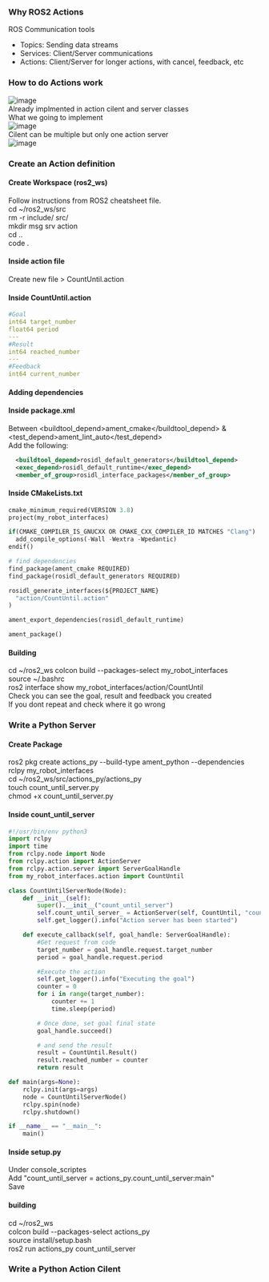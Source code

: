### **Why ROS2 Actions**  
ROS Communication tools
- Topics: Sending data streams
- Services: Client/Server communications
- Actions: Client/Server for longer actions, with cancel, feedback, etc  

### **How to do Actions work**  
![image](https://github.com/user-attachments/assets/4729b1be-6e01-49f5-9bf1-e4c0c6dc43c0)  
Already implmented in action cilent and server classes  
What we going to implement  
![image](https://github.com/user-attachments/assets/1c267627-192b-4b69-b258-2c790d8b7310)  
Cilent can be multiple but only one action server  
![image](https://github.com/user-attachments/assets/b25f736d-5fd7-4e23-a27b-a8d69549f40f)


### **Create an Action definition**  
#### **Create Workspace (ros2_ws)**  
Follow instructions from ROS2 cheatsheet file.  
cd ~/ros2_ws/src  
rm -r include/ src/  
mkdir msg srv action  
cd ..  
code .  

#### **Inside action file**  
Create new file > CountUntil.action

#### **Inside CountUntil.action**  
```yaml
#Goal
int64 target_number
float64 period
---
#Result
int64 reached_number
---
#Feedback
int64 current_number
```

#### **Adding dependencies**  
#### **Inside package.xml**  
Between <buildtool_depend>ament_cmake</buildtool_depend> & <test_depend>ament_lint_auto</test_depend>   
Add the following:  
```xml
  <buildtool_depend>rosidl_default_generators</buildtool_depend>
  <exec_depend>rosidl_default_runtime</exec_depend>
  <member_of_group>rosidl_interface_packages</member_of_group>
```

#### **Inside CMakeLists.txt**  
```python
cmake_minimum_required(VERSION 3.8)
project(my_robot_interfaces)

if(CMAKE_COMPILER_IS_GNUCXX OR CMAKE_CXX_COMPILER_ID MATCHES "Clang")
  add_compile_options(-Wall -Wextra -Wpedantic)
endif()

# find dependencies
find_package(ament_cmake REQUIRED)
find_package(rosidl_default_generators REQUIRED)

rosidl_generate_interfaces(${PROJECT_NAME}
  "action/CountUntil.action"
)

ament_export_dependencies(rosidl_default_runtime)

ament_package()
```

#### **Building**  
cd ~/ros2_ws
colcon build --packages-select my_robot_interfaces  
source ~/.bashrc  
ros2 interface show my_robot_interfaces/action/CountUntil  
Check you can see the goal, result and feedback you created  
If you dont repeat and check where it go wrong  

### **Write a Python Server**    
#### **Create Package**  
ros2 pkg create actions_py --build-type ament_python  --dependencies rclpy my_robot_interfaces  
cd ~/ros2_ws/src/actions_py/actions_py  
touch count_until_server.py  
chmod +x count_until_server.py  
#### **Inside count_until_server**  
```python
#!/usr/bin/env python3
import rclpy
import time
from rclpy.node import Node
from rclpy.action import ActionServer
from rclpy.action.server import ServerGoalHandle
from my_robot_interfaces.action import CountUntil

class CountUntilServerNode(Node):
    def __init__(self):
        super().__init__("count_until_server")
        self.count_until_server_ = ActionServer(self, CountUntil, "count_until", execute_callback=self.execute_callback)
        self.get_logger().info("Action server has been started")

    def execute_callback(self, goal_handle: ServerGoalHandle):
        #Get request from code
        target_number = goal_handle.request.target_number  
        period = goal_handle.request.period

        #Execute the action
        self.get_logger().info("Executing the goal")
        counter = 0
        for i in range(target_number):
            counter += 1
            time.sleep(period)

        # Once done, set goal final state
        goal_handle.succeed()

        # and send the result
        result = CountUntil.Result()
        result.reached_number = counter
        return result

def main(args=None):
    rclpy.init(args=args)
    node = CountUntilServerNode()
    rclpy.spin(node)
    rclpy.shutdown()

if __name__ == "__main__":
    main()
```

#### **Inside setup.py**  
Under console_scriptes  
Add "count_until_server = actions_py.count_until_server:main"  
Save  

#### **building**
cd ~/ros2_ws  
colcon build --packages-select actions_py  
source install/setup.bash  
ros2 run actions_py count_until_server  

### **Write a Python Action Cilent**  

